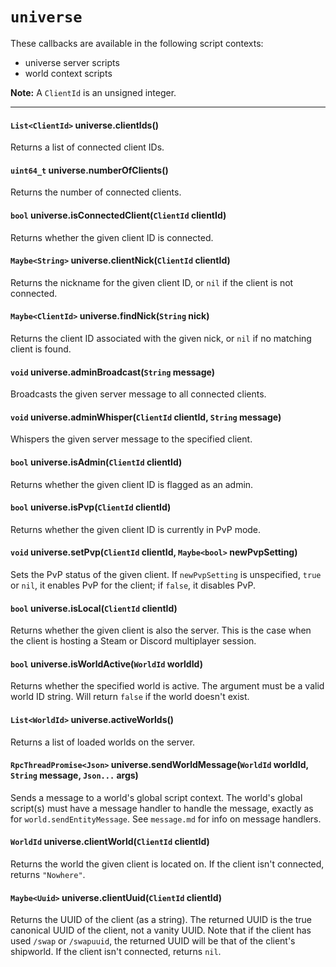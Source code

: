 # `universe`

These callbacks are available in the following script contexts:

- universe server scripts
- world context scripts

**Note:** A `ClientId` is an unsigned integer.

---

#### `List<ClientId>` universe.clientIds()

Returns a list of connected client IDs.

#### `uint64_t` universe.numberOfClients()

Returns the number of connected clients.

#### `bool` universe.isConnectedClient(`ClientId` clientId)

Returns whether the given client ID is connected.

#### `Maybe<String>` universe.clientNick(`ClientId` clientId)

Returns the nickname for the given client ID, or `nil` if the client is not connected.

#### `Maybe<ClientId>` universe.findNick(`String` nick)

Returns the client ID associated with the given nick, or `nil` if no matching client is found.

#### `void` universe.adminBroadcast(`String` message)

Broadcasts the given server message to all connected clients.

#### `void` universe.adminWhisper(`ClientId` clientId, `String` message)

Whispers the given server message to the specified client.

#### `bool` universe.isAdmin(`ClientId` clientId)

Returns whether the given client ID is flagged as an admin.

#### `bool` universe.isPvp(`ClientId` clientId)

Returns whether the given client ID is currently in PvP mode.

#### `void` universe.setPvp(`ClientId` clientId, `Maybe<bool>` newPvpSetting)

Sets the PvP status of the given client. If `newPvpSetting` is unspecified, `true` or `nil`, it enables PvP for the client; if `false`, it disables PvP.

#### `bool` universe.isLocal(`ClientId` clientId)

Returns whether the given client is also the server. This is the case when the client is hosting a Steam or Discord multiplayer session.

#### `bool` universe.isWorldActive(`WorldId` worldId)

Returns whether the specified world is active. The argument must be a valid world ID string. Will return `false` if the world doesn't exist.

#### `List<WorldId>` universe.activeWorlds()

Returns a list of loaded worlds on the server.

#### `RpcThreadPromise<Json>` universe.sendWorldMessage(`WorldId` worldId, `String` message, `Json...` args)

Sends a message to a world's global script context. The world's global script(s) must have a message handler to handle the message, exactly as for `world.sendEntityMessage`. See `message.md` for info on message handlers.

#### `WorldId` universe.clientWorld(`ClientId` clientId)

Returns the world the given client is located on. If the client isn't connected, returns `"Nowhere"`.

#### `Maybe<Uuid>` universe.clientUuid(`ClientId` clientId)

Returns the UUID of the client (as a string). The returned UUID is the true canonical UUID of the client, not a vanity UUID. Note that if the client has used `/swap` or `/swapuuid`, the returned UUID will be that of the client's shipworld. If the client isn't connected, returns `nil`.
